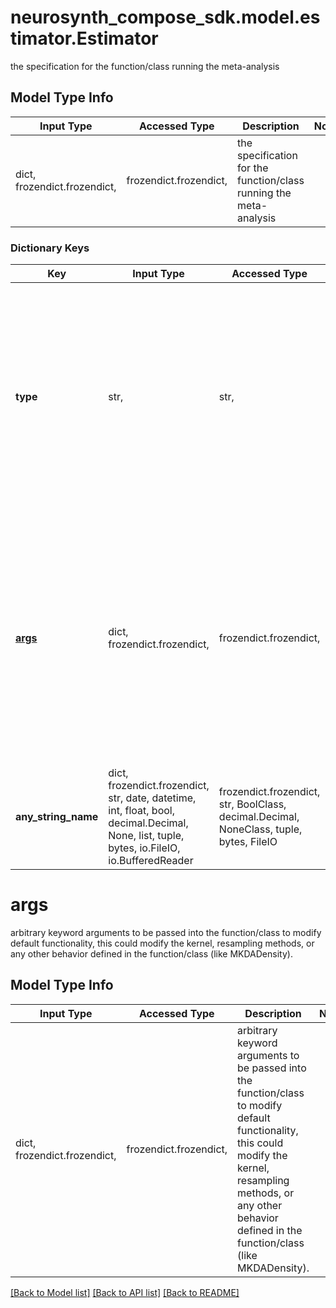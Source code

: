 # neurosynth_compose_sdk.model.estimator.Estimator

the specification for the function/class running the meta-analysis

## Model Type Info
Input Type | Accessed Type | Description | Notes
------------ | ------------- | ------------- | -------------
dict, frozendict.frozendict,  | frozendict.frozendict,  | the specification for the function/class running the meta-analysis | 

### Dictionary Keys
Key | Input Type | Accessed Type | Description | Notes
------------ | ------------- | ------------- | ------------- | -------------
**type** | str,  | str,  | the meta-analytic algorithm applied to the data. Currently this should be directly tied to the function/class running the meta-analysis. For example, ALE, or MKDADensity are valid NiMARE classes to put here. | [optional] 
**[args](#args)** | dict, frozendict.frozendict,  | frozendict.frozendict,  | arbitrary keyword arguments to be passed into the function/class to modify default functionality, this could modify the kernel, resampling methods, or any other behavior defined in the function/class (like MKDADensity). | [optional] 
**any_string_name** | dict, frozendict.frozendict, str, date, datetime, int, float, bool, decimal.Decimal, None, list, tuple, bytes, io.FileIO, io.BufferedReader | frozendict.frozendict, str, BoolClass, decimal.Decimal, NoneClass, tuple, bytes, FileIO | any string name can be used but the value must be the correct type | [optional]

# args

arbitrary keyword arguments to be passed into the function/class to modify default functionality, this could modify the kernel, resampling methods, or any other behavior defined in the function/class (like MKDADensity).

## Model Type Info
Input Type | Accessed Type | Description | Notes
------------ | ------------- | ------------- | -------------
dict, frozendict.frozendict,  | frozendict.frozendict,  | arbitrary keyword arguments to be passed into the function/class to modify default functionality, this could modify the kernel, resampling methods, or any other behavior defined in the function/class (like MKDADensity). | 

[[Back to Model list]](../../README.md#documentation-for-models) [[Back to API list]](../../README.md#documentation-for-api-endpoints) [[Back to README]](../../README.md)

